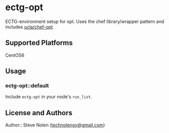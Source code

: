 # ectg-opt

ECTG-environment setup for opt. Uses the chef library/wrapper pattern and includes [ucla/chef-opt](https://github.com/ucla/chef-opt).

## Supported Platforms

CentOS6

## Usage

### ectg-opt::default

Include `ectg-opt` in your node's `run_list`.

## License and Authors

Author:: Steve Nolen (technolengy@gmail.com)
